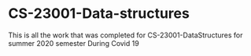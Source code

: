 # CS-23001-Data-structures

This is all the work that was completed for CS-23001-DataStructures for summer 2020 semester
During Covid 19
